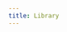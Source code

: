 ```yaml
---
title: Library
---
```


<ExternalRedirect href="https://docs.starswap.xyz/protocol/V2/reference/smart-contracts/library" />
